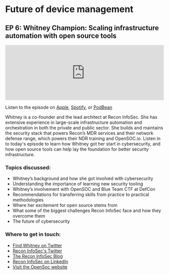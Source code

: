 # Future of device management
## EP 6: Whitney Champion: Scaling infrastructure automation with open source tools

<iframe allow="autoplay *; encrypted-media *; fullscreen *; clipboard-write" frameborder="0" height="175" style="width:100%;max-width:660px;overflow:hidden;background:transparent;" sandbox="allow-forms allow-popups allow-same-origin allow-scripts allow-storage-access-by-user-activation allow-top-navigation-by-user-activation" src="https://embed.podcasts.apple.com/us/podcast/ep-6-whitney-champion-scaling-infrastructure-automation/id1641183838?i=1000580448335"></iframe>

Listen to the episode on [Apple](https://podcasts.apple.com/us/podcast/ep-6-whitney-champion-scaling-infrastructure-automation/id1641183838?i=1000580448335), [Spotify](https://open.spotify.com/episode/4ywwvk1vSj0ENhrAg4k1Ii?si=w6dg7PlsQ0CqTQQXQb7RTQ), or [PodBean](https://www.podbean.com/ew/pb-z3dhr-12ced49)

Whitney is a co-founder and the lead architect at Recon InfoSec. She has extensive experience in large-scale infrastructure automation and orchestration in both the private and public sector. She builds and maintains the security stack that powers Recon’s MDR services and their network defense range, which powers their NDR training and OpenSOC.io. Listen in to today's episode to learn how Whitney got her start in cybersecurity, and how open source tools can help lay the foundation for better security infrastructure.

### Topics discussed:

- Whitney’s background and how she got involved with cybersecurity
- Understanding the importance of learning new security tooling
- Whitney’s involvement with OpenSOC and Blue Team CTF at DefCon
- Recommendations for transferring skills from practice to practical methodologies
- Where her excitement for open source stems from
- What some of the biggest challenges Recon InfoSec face and how they overcome them
- The future of cybersecurity

### Where to get in touch:

- [Find Whitney on Twitter](https://twitter.com/shortxstack)
- [Recon InfoSec's Twitter](https://twitter.com/Recon_InfoSec)
- [The Recon InfoSec Blog](https://www.reconinfosec.com/)
- [Recon InfoSec on LinkedIn](https://www.linkedin.com/company/recon-infosec/) 
- [Visit the OpenSoc website](https://opensoc.io/)

<meta name="category" value="podcasts">
<meta name="authorGitHubUsername" value="zwass">
<meta name="authorFullName" value="Zach Wasserman">
<meta name="publishedOn" value="2022-09-23">
<meta name="articleTitle" value="Future of device management episode 6">
<meta name="articleImageUrl" value="../website/assets/images/articles/future-of-device-management-ep6-cover-1600x900@2x.jpg">
